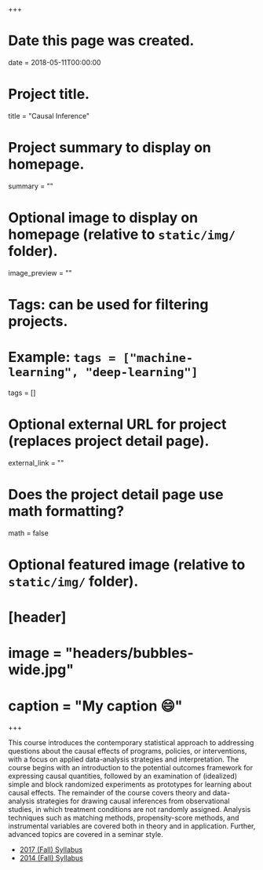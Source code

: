 +++
# Date this page was created.
date = 2018-05-11T00:00:00

# Project title.
title = "Causal Inference"

# Project summary to display on homepage.
summary = ""

# Optional image to display on homepage (relative to `static/img/` folder).
image_preview = ""

# Tags: can be used for filtering projects.
# Example: `tags = ["machine-learning", "deep-learning"]`
tags = []

# Optional external URL for project (replaces project detail page).
external_link = ""

# Does the project detail page use math formatting?
math = false

# Optional featured image (relative to `static/img/` folder).
# [header]
# image = "headers/bubbles-wide.jpg"
# caption = "My caption :smile:"

+++

This course introduces the contemporary statistical approach to addressing questions about the causal effects of programs, policies, or interventions, with a focus on applied data-analysis strategies and interpretation. The course begins with an introduction to the potential outcomes framework for expressing causal quantities, followed by an examination of (idealized) simple and block randomized experiments as prototypes for learning about causal effects. The remainder of the course covers theory and data-analysis strategies for drawing causal inferences from observational studies, in which treatment conditions are not randomly assigned. Analysis techniques such as matching methods, propensity-score methods, and instrumental variables are covered both in theory and in application. Further, advanced topics are covered in a seminar style.

* [2017 (Fall) Syllabus](/files/syllabi/EDP-381C-10705-Causal-inference-2017F.pdf)
* [2014 (Fall) Syllabus](/files/syllabi/EDP-384-25-Causal-inference-2014F-syllabus.pdf)
